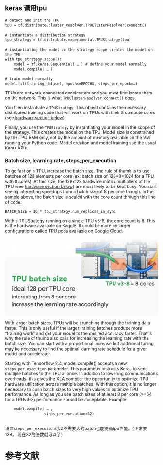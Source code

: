 

## keras 调用tpu

```
# detect and init the TPU
tpu = tf.distribute.cluster_resolver.TPUClusterResolver.connect()

# instantiate a distribution strategy
tpu_strategy = tf.distribute.experimental.TPUStrategy(tpu)

# instantiating the model in the strategy scope creates the model on the TPU
with tpu_strategy.scope():
    model = tf.keras.Sequential( … ) # define your model normally
    model.compile( … )

# train model normally
model.fit(training_dataset, epochs=EPOCHS, steps_per_epoch=…)
```

TPUs are network-connected accelerators and you must first locate them on the network. This is what `TPUClusterResolver.connect()` does. 

You then instantiate a `TPUStrategy`. This object contains the necessary distributed training code that will work on TPUs with their 8 compute cores (see [hardware section below](https://www.kaggle.com/docs/tpu#tpuhardware)).

Finally, you use the `TPUStrategy` by instantiating your model in the scope of the strategy. This creates the model on the TPU. Model size is constrained by the TPU RAM only, not by the amount of memory available on the VM running your Python code. Model creation and model training use the usual Keras APIs.





### Batch size, learning rate, steps_per_execution

To go fast on a TPU, increase the batch size. The rule of thumb is to use batches of 128 elements per core (ex: batch size of 128*8=1024 for a TPU with 8 cores). At this size, the 128x128 hardware matrix multipliers of the TPU (see [hardware section below](https://www.kaggle.com/docs/tpu#tpuhardware)) are most likely to be kept busy. You start seeing interesting speedups from a batch size of 8 per core though. In the sample above, the batch size is scaled with the core count through this line of code:

```
BATCH_SIZE = 16 * tpu_strategy.num_replicas_in_sync
```



With a TPUStrategy running on a single TPU v3-8, the core count is 8. This is the hardware available on Kaggle. It could be more on larger configurations called TPU pods available on Google Cloud.

![illustration of batch size and learning rate scaling rule of thumb on TPU](imgs/tpu_rule_of_thumb.png)

With larger batch sizes, TPUs will be crunching through the training data faster. This is only useful if the larger training batches produce more “training work” and get your model to the desired accuracy faster. That is why the rule of thumb also calls for increasing the learning rate with the batch size. You can start with a proportional increase but additional tuning may be necessary to find the optimal learning rate schedule for a given model and accelerator.

Starting with Tensorflow 2.4, model.compile() accepts a new `steps_per_execution` parameter. This parameter instructs Keras to send multiple batches to the TPU at once. In addition to lowering communications overheads, this gives the XLA compiler the opportunity to optimize TPU hardware utilization across multiple batches. With this option, it is no longer necessary to push batch sizes to very high values to optimize TPU performance. As long as you use batch sizes of at least 8 per core (>=64 for a TPUv3-8) performance should be acceptable. Example:

```
    model.compile( … ,
                  steps_per_execution=32)
    
```

设置`steps_per_execution`可以不需要大的batch也能提高tpu性能。（正常要128， 现在32的倍数就可以了）





# 参考文献 #